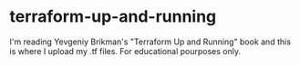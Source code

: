 # terraform-up-and-running
I'm reading  Yevgeniy Brikman's "Terraform Up and Running" book and this is where I upload my .tf files. For educational pourposes only.
